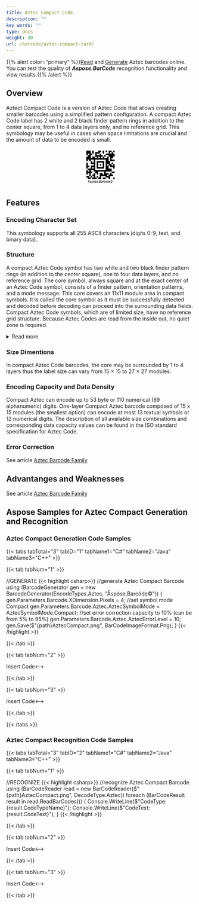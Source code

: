 ```yaml
---
title: Aztec Compact Code
description: ""
key words: ""
type: docs
weight: 30
url: /barcode/aztec-compact-card/
---
```

{{% alert color="primary" %}}[Read](https://products.aspose.app/barcode/recognize/aztec) and [Generate](https://products.aspose.app/barcode/generate/aztec) Aztec barcodes online. You can test the quality of ***Aspose.BarCode*** recognition functionality and view results.{{% /alert %}}

## **Overview**
Aztect Compact Code is a version of Aztec Code that allows creating smaller barcodes using a simplified pattern configuration. A compact Aztec Code label has 2 white and 2 black finder pattern rings in addition to the center square, from 1 to 4 data layers only, and no reference grid. This symbology may be useful in cases when space limitations are crucial and the amount of data to be encoded is small.

<p align="center"><img src="azteccompact.png"></p>

## **Features**
  
### **Encoding Character Set**
This symbology supports all 255 ASCII characters (digits 0-9, text, and binary data). 

### **Structure**
A compact Aztec Code symbol has two white and two black finder pattern rings (in addition to the center square), one to four data layers, and no reference grid. The core symbol, always square and at the exact center of an Aztec Code symbol, consists of a finder pattern, orientation patterns, and a mode message. This core covers an 11x11 module area in compact symbols. It is called the core symbol as it must be successfully detected and decoded before decoding can proceed into the surrounding data fields. Compact Aztec Code symbols, which are of limited size, have no reference grid structure. Because Aztec Codes are read from the inside out, no quiet zone is required.

<details>  
<summary>Read more</summary>
- The finder pattern in Aztec Code is a set of concentric square rings. Centered on a single dark module, there is a ring of light modules surrounded by a larger ring of dark modules, and so forth outward to a second 9x9 module dark ring in compact symbols
- Four 3-module chevron-shaped orientation patterns are located at the corners of the finder pattern. The upper lefthand pattern is all dark and the lower lefthand pattern is all light, while the upper righthand pattern has 2 modules dark and the lower right pattern has just 1 module dark
- Mode message. The single layer of bits adjoining the finder pattern, excluding the orientation patterns and in full-range symbols also excluding the center bit along each side (which is part of the reference grid), comprises an error-corrected Mode Message wrapped in a clockwise direction starting from the upper left corner. This message explicitly encodes both the number of data layers in the overall symbol (and thus its size) and the number of datawords in those layers, the rest being error correction checkwords for that message
- The data fields symmetrically surround the Core Symbol with one or more data layers
- The message data themselves plus their error correction words are laid into 2-module thick layers, spiralling clockwise from the upper left corner of the Core Symbol outward, and in full-range symbols necessarily skipping over module positions occupied by the reference grid. Compact Aztec Code symbols can have from one to four data layers, while full-range Aztec Code symbols can have from one up to 32 data layers

</details>

### **Size Dimentions**
In compact Aztec Code barcodes, the core may be surrounded by 1 to 4 layers thus the label size can vary from 15 × 15 to 27 × 27 modules.

### **Encoding Capacity and Data Density**
Compact Aztec can encode up to 53 byte or 110 numerical (89 alphanumeric) digits. One-layer Compact Aztec barcode composed of 15 x 15 modules (the smallest option) can encode at most 13 textual symbols or 12 numerical digits. The description of all available size combinations and corresponding data capacity values can be found in the ISO standard specification for Aztec Code. 

### **Error Correction**
See article [Aztec Barcode Family](/barcode/aztec-cards/)   

## **Advantanges and Weaknesses**
See article [Aztec Barcode Family](/barcode/aztec-cards/)

## **Aspose Samples for Aztec Compact Generation and Recognition**
### **Aztec Compact Generation Code Samples**

{{< tabs tabTotal="3" tabID="1" tabName1="C#" tabName2="Java" tabName3="C++" >}}

{{< tab tabNum="1" >}}

//GENERATE
{{< highlight csharp>}}
//generate Aztec Compact Barcode
using (BarcodeGenerator gen = new BarcodeGenerator(EncodeTypes.Aztec, "Åspóse.Barcóde©"))
{
    gen.Parameters.Barcode.XDimension.Pixels = 4;
    //set symbol mode Compact
    gen.Parameters.Barcode.Aztec.AztecSymbolMode = AztecSymbolMode.Compact;
    //set error correction capacity to 10% (can be from 5% to 95%)
    gen.Parameters.Barcode.Aztec.AztecErrorLevel = 10;
    gen.Save($"{path}AztecCompact.png", BarCodeImageFormat.Png);
}
{{< /highlight >}}

{{< /tab >}}

{{< tab tabNum="2" >}}

<!-->Insert Code<-->

{{< /tab >}}

{{< tab tabNum="3" >}}

<!-->Insert Code<-->

{{< /tab >}}

{{< /tabs >}}

### **Aztec Compact Recognition Code Samples**

{{< tabs tabTotal="3" tabID="2" tabName1="C#" tabName2="Java" tabName3="C++" >}}

{{< tab tabNum="1" >}}

//RECOGNIZE
{{< highlight csharp>}}
//recognize Aztec Compact Barcode
using (BarCodeReader read = new BarCodeReader($"{path}AztecCompact.png", DecodeType.Aztec))
    foreach (BarCodeResult result in read.ReadBarCodes())
    {
        Console.WriteLine($"CodeType:{result.CodeTypeName}");
        Console.WriteLine($"CodeText:{result.CodeText}");
    }
{{< /highlight >}}

{{< /tab >}}

{{< tab tabNum="2" >}}

<!-->Insert Code<-->

{{< /tab >}}

{{< tab tabNum="3" >}}

<!-->Insert Code<-->

{{< /tab >}}

